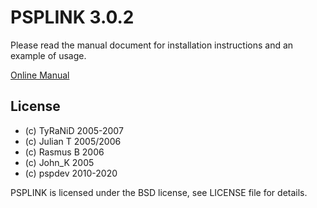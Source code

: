 # PSPLINK 3.0.2

Please read the manual document for installation instructions and an example
of usage.

[Online Manual](psplink_manual.pdf)

## License

 - (c) TyRaNiD 2005-2007
 - (c) Julian T 2005/2006
 - (c) Rasmus B 2006
 - (c) John_K 2005
 - (c) pspdev 2010-2020

PSPLINK is licensed under the BSD license, see LICENSE file for details.
